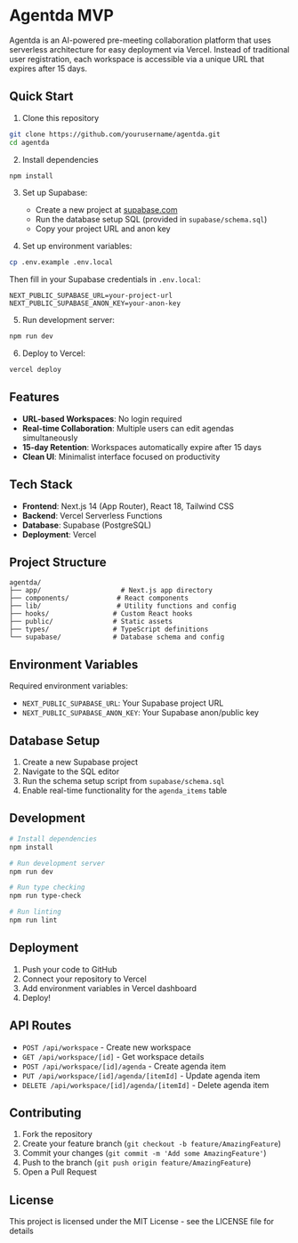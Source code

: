 # Agentda MVP

Agentda is an AI-powered pre-meeting collaboration platform that uses serverless architecture for easy deployment via Vercel. Instead of traditional user registration, each workspace is accessible via a unique URL that expires after 15 days.

## Quick Start

1. Clone this repository
```bash
git clone https://github.com/yourusername/agentda.git
cd agentda
```

2. Install dependencies
```bash
npm install
```

3. Set up Supabase:
   - Create a new project at [supabase.com](https://supabase.com)
   - Run the database setup SQL (provided in `supabase/schema.sql`)
   - Copy your project URL and anon key

4. Set up environment variables:
```bash
cp .env.example .env.local
```
Then fill in your Supabase credentials in `.env.local`:
```
NEXT_PUBLIC_SUPABASE_URL=your-project-url
NEXT_PUBLIC_SUPABASE_ANON_KEY=your-anon-key
```

5. Run development server:
```bash
npm run dev
```

6. Deploy to Vercel:
```bash
vercel deploy
```

## Features

- **URL-based Workspaces**: No login required
- **Real-time Collaboration**: Multiple users can edit agendas simultaneously
- **15-day Retention**: Workspaces automatically expire after 15 days
- **Clean UI**: Minimalist interface focused on productivity

## Tech Stack

- **Frontend**: Next.js 14 (App Router), React 18, Tailwind CSS
- **Backend**: Vercel Serverless Functions
- **Database**: Supabase (PostgreSQL)
- **Deployment**: Vercel

## Project Structure

```
agentda/
├── app/                    # Next.js app directory
├── components/            # React components
├── lib/                   # Utility functions and config
├── hooks/                # Custom React hooks
├── public/               # Static assets
├── types/                # TypeScript definitions
└── supabase/             # Database schema and config
```

## Environment Variables

Required environment variables:

- `NEXT_PUBLIC_SUPABASE_URL`: Your Supabase project URL
- `NEXT_PUBLIC_SUPABASE_ANON_KEY`: Your Supabase anon/public key

## Database Setup

1. Create a new Supabase project
2. Navigate to the SQL editor
3. Run the schema setup script from `supabase/schema.sql`
4. Enable real-time functionality for the `agenda_items` table

## Development

```bash
# Install dependencies
npm install

# Run development server
npm run dev

# Run type checking
npm run type-check

# Run linting
npm run lint
```

## Deployment

1. Push your code to GitHub
2. Connect your repository to Vercel
3. Add environment variables in Vercel dashboard
4. Deploy!

## API Routes

- `POST /api/workspace` - Create new workspace
- `GET /api/workspace/[id]` - Get workspace details
- `POST /api/workspace/[id]/agenda` - Create agenda item
- `PUT /api/workspace/[id]/agenda/[itemId]` - Update agenda item
- `DELETE /api/workspace/[id]/agenda/[itemId]` - Delete agenda item

## Contributing

1. Fork the repository
2. Create your feature branch (`git checkout -b feature/AmazingFeature`)
3. Commit your changes (`git commit -m 'Add some AmazingFeature'`)
4. Push to the branch (`git push origin feature/AmazingFeature`)
5. Open a Pull Request

## License

This project is licensed under the MIT License - see the LICENSE file for details